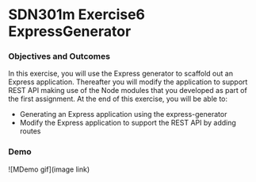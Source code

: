 # SDN301m Exercise6 ExpressGenerator

### Objectives and Outcomes
In this exercise, you will use the Express generator to scaffold out an Express application. Thereafter you will modify the application to support REST API making use of the Node modules that you developed as part of the first assignment. At the end of this exercise, you will be able to:
- Generating an Express application using the express-generator
- Modify the Express application to support the REST API by adding routes

### Demo
![MDemo gif](image link)
